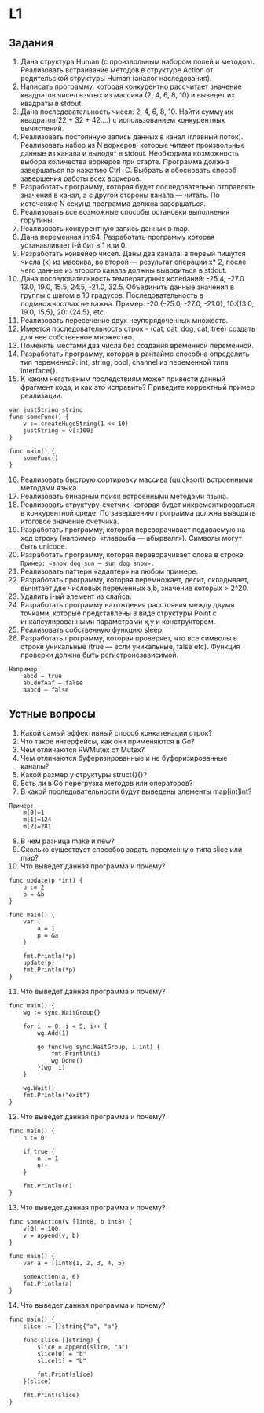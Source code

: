 # L1

## Задания

1. Дана структура Human (с произвольным набором полей и методов). Реализовать встраивание методов в структуре Action от
   родительской структуры Human (аналог наследования).
2. Написать программу, которая конкурентно рассчитает значение квадратов чисел взятых из массива (2, 4, 6, 8, 10) и
   выведет их квадраты в stdout.
3. Дана последовательность чисел: 2, 4, 6, 8, 10. Найти сумму их квадратов(22 + 32 + 42….) с использованием конкурентных
   вычислений.
4. Реализовать постоянную запись данных в канал (главный поток). Реализовать набор из N воркеров, которые читают
   произвольные данные из канала и выводят в stdout. Необходима возможность выбора количества воркеров при старте.
   Программа должна завершаться по нажатию Ctrl+C. Выбрать и обосновать способ завершения работы всех воркеров.
5. Разработать программу, которая будет последовательно отправлять значения в канал, а с другой стороны канала — читать.
   По истечению N секунд программа должна завершаться.
6. Реализовать все возможные способы остановки выполнения горутины.
7. Реализовать конкурентную запись данных в map.
8. Дана переменная int64. Разработать программу которая устанавливает i-й бит в 1 или 0.
9. Разработать конвейер чисел. Даны два канала: в первый пишутся числа (x) из массива, во второй — результат операции x*
   2, после чего данные из второго канала должны выводиться в stdout.
10. Дана последовательность температурных колебаний: -25.4, -27.0 13.0, 19.0, 15.5, 24.5, -21.0, 32.5. Объединить данные
    значения в группы с шагом в 10 градусов. Последовательность в подмножноствах не важна. Пример: -20:{-25.0, -27.0,
    -21.0}, 10:{13.0, 19.0, 15.5}, 20: {24.5}, etc.
11. Реализовать пересечение двух неупорядоченных множеств.
12. Имеется последовательность строк - (cat, cat, dog, cat, tree) создать для нее собственное множество.
13. Поменять местами два числа без создания временной переменной.
14. Разработать программу, которая в рантайме способна определить тип переменной: int, string, bool, channel из
    переменной типа interface{}.
15. К каким негативным последствиям может привести данный фрагмент кода, и как это исправить? Приведите корректный
    пример реализации.

```
var justString string
func someFunc() {
    v := createHugeString(1 << 10)
    justString = v[:100]
}

func main() {
    someFunc()
}
```

16. Реализовать быструю сортировку массива (quicksort) встроенными методами языка.
17. Реализовать бинарный поиск встроенными методами языка.
18. Реализовать структуру-счетчик, которая будет инкрементироваться в конкурентной среде. По завершению программа должна
    выводить итоговое значение счетчика.
19. Разработать программу, которая переворачивает подаваемую на ход строку (например: «главрыба — абырвалг»). Символы
    могут быть unicode.
20. Разработать программу, которая переворачивает слова в строке.
    ```Пример: «snow dog sun — sun dog snow».```
21. Реализовать паттерн «адаптер» на любом примере.
22. Разработать программу, которая перемножает, делит, складывает, вычитает две числовых переменных a,b, значение
    которых > 2^20.
23. Удалить i-ый элемент из слайса.
24. Разработать программу нахождения расстояния между двумя точками, которые представлены в виде структуры Point с
    инкапсулированными параметрами x,y и конструктором.
25. Реализовать собственную функцию sleep.
26. Разработать программу, которая проверяет, что все символы в строке уникальные (true — если уникальные, false etc).
    Функция проверки должна быть регистронезависимой.

```
Например:
    abcd — true
    abCdefAaf — false
    aabcd — false
```

## Устные вопросы

1. Какой самый эффективный способ конкатенации строк?
2. Что такое интерфейсы, как они применяются в Go?
3. Чем отличаются RWMutex от Mutex?
4. Чем отличаются буферизированные и не буферизированные каналы?
5. Какой размер у структуры struct{}{}?
6. Есть ли в Go перегрузка методов или операторов?
7. В какой последовательности будут выведены элементы map[int]int?

```
Пример:
    m[0]=1
    m[1]=124
    m[2]=281
```

8. В чем разница make и new?
9. Сколько существует способов задать переменную типа slice или map?
10. Что выведет данная программа и почему?

```
func update(p *int) {
    b := 2
    p = &b
}

func main() {
    var (
        a = 1
        p = &a
    )

    fmt.Println(*p)
    update(p)
    fmt.Println(*p)
}
```

11. Что выведет данная программа и почему?

```
func main() {
    wg := sync.WaitGroup{}
    
    for i := 0; i < 5; i++ {
        wg.Add(1)
        
        go func(wg sync.WaitGroup, i int) {
            fmt.Println(i)
            wg.Done()
        }(wg, i)
    }
    
    wg.Wait()
    fmt.Println("exit")
}
```

12. Что выведет данная программа и почему?

```
func main() {
    n := 0
    
    if true {
        n := 1
        n++
    }
    
    fmt.Println(n)
}
```

13. Что выведет данная программа и почему?

```
func someAction(v []int8, b int8) {
    v[0] = 100
    v = append(v, b)
}

func main() {
    var a = []int8{1, 2, 3, 4, 5}
    
    someAction(a, 6)
    fmt.Println(a)
}
```

14. Что выведет данная программа и почему?

```
func main() {
    slice := []string{"a", "a"}

    func(slice []string) {
        slice = append(slice, "a")
        slice[0] = "b"
        slice[1] = "b"
        
        fmt.Print(slice)
    }(slice)
    
    fmt.Print(slice)
}
```
